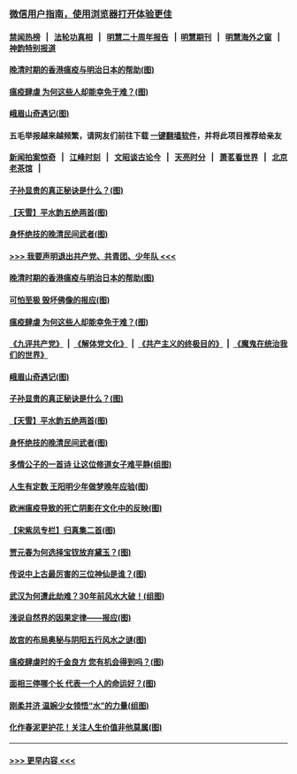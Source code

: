 ### [微信用户指南，使用浏览器打开体验更佳](https://github.com/gfw-breaker/banned-news1/blob/master/indexes/wechat-guide.md?t=0)
#### [禁闻热榜](热点新闻.md?t=0)  &nbsp;&nbsp;|&nbsp;&nbsp; [法轮功真相](https://github.com/gfw-breaker/truth/blob/master/README.md?t=0) &nbsp;&nbsp;|&nbsp;&nbsp; [明慧二十周年报告](https://github.com/gfw-breaker/mh-reports/blob/master/README.md?t=0) &nbsp;&nbsp;|&nbsp;&nbsp;[明慧期刊](https://github.com/gfw-breaker/mh-qikan) &nbsp;&nbsp;|&nbsp;&nbsp; [明慧海外之窗](https://github.com/gfw-breaker/mh-news/blob/master/README.md?t=0) &nbsp;&nbsp;|&nbsp;&nbsp; [神韵特别报道](https://github.com/gfw-breaker/mh-news/blob/master/shenyun.md?t=0)
#### [晚清时期的香港瘟疫与明治日本的帮助(图)](../pages/p7/921674.md?t=02051255) 
#### [瘟疫肆虐 为何这些人却能幸免于难？(图)](../pages/p7/921768.md?t=02051255) 
#### [峨眉山奇遇记(图)](../pages/p7/921442.md?t=02051255) 
#### 五毛举报越来越频繁，请网友们前往下载 [一键翻墙软件](https://github.com/gfw-breaker/ssr-accounts)，并将此项目推荐给亲友
#### [新闻拍案惊奇](https://github.com/gfw-breaker/banned-news1/blob/master/pages/link4.md) &nbsp;&nbsp;|&nbsp;&nbsp; [江峰时刻](https://github.com/gfw-breaker/banned-news1/blob/master/pages/link4.md) &nbsp;&nbsp;|&nbsp;&nbsp; [文昭谈古论今](https://github.com/gfw-breaker/banned-news1/blob/master/pages/link4.md) &nbsp;&nbsp;|&nbsp;&nbsp; [天亮时分](https://github.com/gfw-breaker/banned-news1/blob/master/pages/link4.md) &nbsp;&nbsp;|&nbsp;&nbsp; [萧茗看世界](https://github.com/gfw-breaker/banned-news1/blob/master/pages/link4.md) &nbsp;&nbsp;|&nbsp;&nbsp; [北京老茶馆](https://github.com/gfw-breaker/banned-news1/blob/master/pages/link4.md) &nbsp;&nbsp;|&nbsp;&nbsp; 
#### [子孙显贵的真正秘诀是什么？(图)](../pages/p7/921334.md?t=02051255) 
#### [【天雪】平水韵五绝两首(图)](../pages/p7/921604.md?t=02051255) 
#### [身怀绝技的晚清民间武者(图)](../pages/p7/921488.md?t=02051255) 
#### [>>> 我要声明退出共产党、共青团、少年队 <<<](https://github.com/begood0513/goodnews/blob/master/quit/letter.md) 
#### [晚清时期的香港瘟疫与明治日本的帮助(图)](../pages/p7/921674.md?t=02051255) 
#### [可怕至极 毁坏佛像的报应(图)](../pages/p7/921437.md?t=02051255) 
#### [瘟疫肆虐 为何这些人却能幸免于难？(图)](../pages/p7/921768.md?t=02051255) 
#### [《九评共产党》](https://github.com/begood0513/9ping.md/blob/master/README.md) &nbsp;|&nbsp; [《解体党文化》](../../../../jtdwh.md/blob/master/README.md)  &nbsp;|&nbsp; [《共产主义的终极目的》](../../../../gczydzjmd.md/blob/master/README.md) &nbsp;|&nbsp; [《魔鬼在统治我们的世界》](../../../../mgztzwmdsj.md/blob/master/README.md) 
#### [峨眉山奇遇记(图)](../pages/p7/921442.md?t=02051255) 
#### [子孙显贵的真正秘诀是什么？(图)](../pages/p7/921334.md?t=02051255) 
#### [【天雪】平水韵五绝两首(图)](../pages/p7/921604.md?t=02051255) 
#### [身怀绝技的晚清民间武者(图)](../pages/p7/921488.md?t=02051255) 
#### [多情公子的一首诗 让这位修道女子难平静(组图)](../pages/p7/886851.md?t=02051255) 
#### [人生有定数 王阳明少年做梦晚年应验(图)](../pages/p7/921608.md?t=02051255) 
#### [欧洲瘟疫导致的死亡阴影在文化中的反映(图)](../pages/p7/921313.md?t=02051255) 
#### [【宋紫凤专栏】归真集二首(图)](../pages/p7/921582.md?t=02051255) 
#### [贾元春为何选择宝钗放弃黛玉？(图)](../pages/p7/921330.md?t=02051255) 
#### [传说中上古最厉害的三位神仙是谁？(图)](../pages/p7/921337.md?t=02051255) 
#### [武汉为何遭此劫难？30年前风水大破！(组图)](../pages/p7/921355.md?t=02051255) 
#### [浅说自然界的因果定律——报应(图)](../pages/p7/921325.md?t=02051255) 
#### [故宫的布局奥秘与阴阳五行风水之谜(图)](../pages/p7/921340.md?t=02051255) 
#### [瘟疫肆虐时的千金良方 您有机会得到吗？(图)](../pages/p7/921293.md?t=02051255) 
#### [面相三停哪个长 代表一个人的命运好？(图)](../pages/p7/892043.md?t=02051255) 
#### [刚柔并济 温婉少女领悟“水”的力量(组图)](../pages/p7/921088.md?t=02051255) 
#### [化作春泥更护花！关注人生价值非他莫属(图)](../pages/p7/893296.md?t=02051255) 

----
#### [ >>> 更早内容 <<< ](../indexes/p7-earlier.md)
